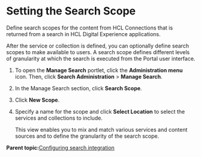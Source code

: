 # Setting the Search Scope 

Define search scopes for the content from HCL Connections that is returned from a search in HCL Digital Experience applications.

After the service or collection is defined, you can optionally define search scopes to make available to users. A search scope defines different levels of granularity at which the search is executed from the Portal user interface.

1.  To open the **Manage Search** portlet, click the **Administration menu** icon. Then, click **Search Administration** \> **Manage Search**.

2.  In the Manage Search section, click **Search Scope**.

3.  Click **New Scope**.

4.  Specify a name for the scope and click **Select Location** to select the services and collections to include.

    This view enables you to mix and match various services and content sources and to define the granularity of the search scope.


**Parent topic:**[Configuring search integration ](../connect/connections_portlets_search_overview.md)

